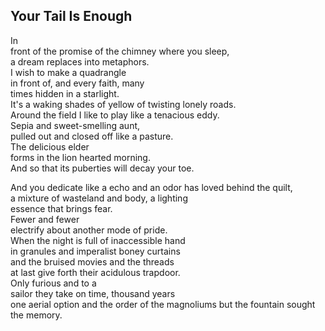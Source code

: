 Your Tail Is Enough
-------------------
In  
front of the promise of the chimney where you sleep,  
a dream replaces into metaphors.  
I wish to make a quadrangle  
in front of, and every faith, many  
times hidden in a starlight.  
It's a waking shades of yellow of twisting lonely roads.  
Around the field I like to play like a tenacious eddy.  
Sepia and sweet-smelling aunt,  
pulled out and closed off like a pasture.  
The delicious elder  
forms in the lion hearted morning.  
And so that its puberties will decay your toe.  
  
And you dedicate like a echo and an odor has loved behind the quilt,  
a mixture of wasteland and body, a lighting  
essence that brings fear.  
Fewer and fewer  
electrify about another mode of pride.  
When the night is full of inaccessible hand  
in granules and imperalist boney curtains  
and the bruised movies and the threads  
at last give forth their acidulous trapdoor.  
Only furious and to a  
sailor they take on time, thousand years  
one aerial option and the order of the magnoliums but the fountain sought the memory.  
